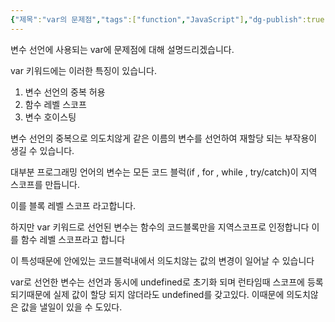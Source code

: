 ```yaml
---
{"제목":"var의 문제점","tags":["function","JavaScript"],"dg-publish":true,"permalink":"/공부/JavaScript/var의 문제점/","dgPassFrontmatter":true,"created":"2025-03-21T12:11:54.842+09:00","updated":"2025-04-29T16:23:41.610+09:00"}
---
```


변수 선언에 사용되는 var에 문제점에 대해 설명드리겠습니다.

var 키워드에는 이러한 특징이 있습니다.

1. 변수 선언의 중복 허용
2. 함수 레벨 스코프
3. 변수 호이스팅

변수 선언의 중복으로 의도치않게 같은 이름의 변수를 선언하여 재할당 되는 부작용이 생길 수 있습니다.

대부분 프로그래밍 언어의 변수는 모든 코드 블럭(if , for , while , try/catch)이 지역 스코프를 만듭니다.

이를 블록 레벨 스코프 라고합니다.

하지만 var 키워드로 선언된 변수는 함수의 코드블록만을 지역스코프로 인정합니다 이를 함수 레벨 스코프라고 합니다

이 특성때문에 안에있는 코드블럭내에서 의도치않는 값의 변경이 일어날 수 있습니다

var로 선언한 변수는 선언과 동시에 undefined로 초기화 되며 런타임때 스코프에 등록 되기때문에 실제 값이 할당 되지 않더라도 undefined를 갖고있다.
이때문에 의도치않은 값을 낼일이 있을 수 도있다.

